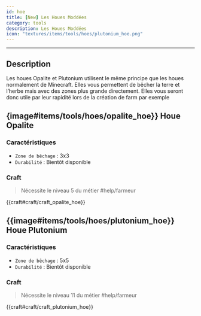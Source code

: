 ```yaml
---
id: hoe
title: [New] Les Houes Moddées
category: tools
description: Les Houes Moddées
icon: "textures/items/tools/hoes/plutonium_hoe.png"
---
```

___
## Description

Les houes Opalite et Plutonium utilisent le même principe que les houes normalement de Minecraft.
Elles vous permettent de bêcher la terre et l’herbe mais avec des zones plus grande directement. 
Elles vous seront donc utile par leur rapidité lors de la création de farm par exemple

## {image#items/tools/hoes/opalite_hoe}} Houe Opalite

### Caractéristiques

- ``Zone de bêchage`` : 3x3
- ``Durabilité`` : Bientôt disponible 

### Craft 

> Nécessite le niveau 5 du métier #help/farmeur

{{craft#craft/craft_opalite_hoe}} 

## {{image#items/tools/hoes/plutonium_hoe}} Houe Plutonium

### Caractéristiques

- ``Zone de bêchage`` : 5x5
- ``Durabilité`` : Bientôt disponible

### Craft 

> Nécessite le niveau 11 du métier #help/farmeur

{{craft#craft/craft_plutonium_hoe}} 

